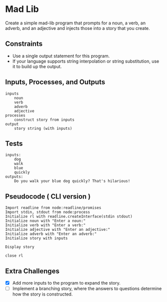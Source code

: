 # Mad Lib

Create a simple mad-lib program that prompts for a noun, a verb, an adverb, and an adjective and injects those into a story that you create.

## Constraints

* Use a single output statement for this program.
* If your language supports string interpolation or string substitution, use it to build up the output.
## Inputs, Processes, and Outputs

```text
inputs
    noun
    verb
    adverb
    adjective
processes
    construct story from inputs
output
    story string (with inputs)
```

## Tests

```text
inputs:
    dog
    walk
    blue
    quickly
outputs:
    Do you walk your blue dog quickly? That's hilarious!
```

## Pseudocode ( CLI version )

``` text
Import readline from node:readline/promises
Import stdin, stdout from node:process
Initialize rl with readline.createInterface(stdin stdout)
Initialize noun with "Enter a noun:"
Initialize verb with "Enter a verb:"
Initialize adjective with "Enter an adjective:"
Initialize adverb with "Enter an adverb:"
Initialize story with inputs

Display story 

close rl
```

## Extra Challenges
- [x] Add more inputs to the program to expand the story.
- [ ] Implement a branching story, where the answers to questions determine how the story is constructed.